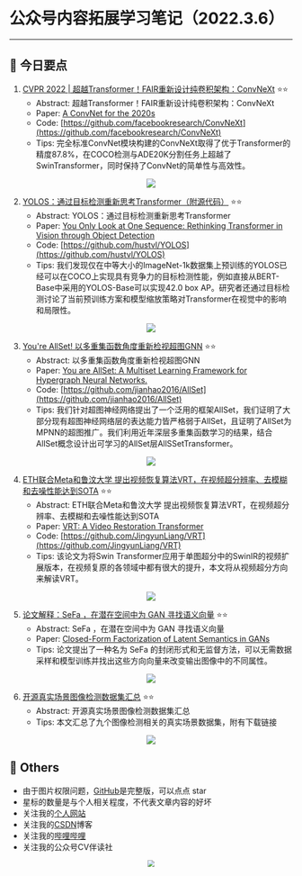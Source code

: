 # 公众号内容拓展学习笔记（2022.3.6）

------



## :paperclip:  今日要点

1. [CVPR 2022 | 超越Transformer！FAIR重新设计纯卷积架构：ConvNeXt](https://mp.weixin.qq.com/s/Xg5wPYExnvTqRo6s5-2cAw)         :star::star:
   - Abstract: 超越Transformer！FAIR重新设计纯卷积架构：ConvNeXt
   - Paper: [A ConvNet for the 2020s](https://arxiv.org/abs/2201.03545)
   - Code: [https://github.com/facebookresearch/ConvNeXt](https://github.com/facebookresearch/ConvNeXt)
   - Tips:  完全标准ConvNet模块构建的ConvNeXt取得了优于Transformer的精度87.8%，在COCO检测与ADE20K分割任务上超越了SwinTransformer，同时保持了ConvNet的简单性与高效性。

<div align=center><img src="https://mmbiz.qpic.cn/sz_mmbiz_jpg/gYUsOT36vfpSoBBiaAtdGUOVDmwXWFH5YI5Kq26ibtJNgbIdfjMLibEdNfd7kvY1m1iaaUSkia4XialLeRH8VgDERGLw/640?wx_fmt=jpeg&wxfrom=5&wx_lazy=1&wx_co=1" style='zoom:100%'>
</div>


2. [YOLOS：通过目标检测重新思考Transformer（附源代码）](https://mp.weixin.qq.com/s/t-la4ZKHm8_3Krl2pD1xSw)       :star::star:
   - Abstract: YOLOS：通过目标检测重新思考Transformer
   - Paper: [You Only Look at One Sequence: Rethinking Transformer in Vision through Object Detection](https://arxiv.org/pdf/2106.00666.pdf)
   - Code: [https://github.com/hustvl/YOLOS](https://github.com/hustvl/YOLOS)
   - Tips: 我们发现仅在中等大小的ImageNet-1k数据集上预训练的YOLOS已经可以在COCO上实现具有竞争力的目标检测性能，例如直接从BERT-Base中采用的YOLOS-Base可以实现42.0 box AP。研究者还通过目标检测讨论了当前预训练方案和模型缩放策略对Transformer在视觉中的影响和局限性。

<div align=center><img src="https://mmbiz.qpic.cn/mmbiz_png/1MtnAxmWSwOmIoXkZicZBNXclhhSba0iaBswxzUDeuvGiccINYWDvuHSOJmoTYPLoCTfddP5jSUIfDxHYCBrAukKQ/640?wx_fmt=png&wxfrom=5&wx_lazy=1&wx_co=1" style='zoom:100%'>
</div>

3. [You're AllSet! 以多重集函数角度重新检视超图GNN](https://mp.weixin.qq.com/s/KQcCGDa_80vxaf9-_BEl-A)       :star::star:
   - Abstract: 以多重集函数角度重新检视超图GNN
   - Paper: [You are AllSet: A Multiset Learning Framework for Hypergraph Neural Networks.](https://openreview.net/forum?id=hpBTIv2uy_E)
   - Code: [https://github.com/jianhao2016/AllSet](https://github.com/jianhao2016/AllSet)
   - Tips: 我们针对超图神经网络提出了一个泛用的框架AllSet，我们证明了大部分现有超图神经网络层的表达能力皆严格弱于AllSet，且证明了AllSet为MPNN的超图推广。我们利用近年深层多重集函数学习的结果，结合AllSet概念设计出可学习的AllSet层AllSSetTransformer。
<div align=center><img src="https://mmbiz.qpic.cn/mmbiz_png/ExPPKXgNVtdFDmO8CEI78BqZaXdvhfvCgSGw0vWC94xbTLPXGVeKu4EK4a21qIl9BlH2FIop55NVRplUEeUdQw/640?wx_fmt=png&wxfrom=5&wx_lazy=1&wx_co=1" style='zoom:100%'>
</div>

4. [ETH联合Meta和鲁汶大学 提出视频恢复算法VRT，在视频超分辨率、去模糊和去噪性能达到SOTA](https://mp.weixin.qq.com/s/qDmaVKn4TGu_e4f7kplMzQ)       :star::star:
   - Abstract: ETH联合Meta和鲁汶大学 提出视频恢复算法VRT，在视频超分辨率、去模糊和去噪性能达到SOTA
   - Paper: [VRT: A Video Restoration Transformer](https://arxiv.org/pdf/2201.12288.pdf)
   - Code: [https://github.com/JingyunLiang/VRT](https://github.com/JingyunLiang/VRT)
   - Tips: 该论文为将Swin Transformer应用于单图超分中的SwinIR的视频扩展版本，在视频复原的各领域中都有很大的提升，本文将从视频超分方向来解读VRT。

<div align=center><img src="https://mmbiz.qpic.cn/mmbiz_png/BJbRvwibeSTuJsNTNxOUeaUcFnoKXmicJFRsqpw27124h8ZQrtLUWBJFhZ6wSSYzmLauG7DyhIWUib8Wq7jZNNmug/640?wx_fmt=png&wxfrom=5&wx_lazy=1&wx_co=1" style='zoom:100%'>
</div>

5. [论文解释：SeFa ，在潜在空间中为 GAN 寻找语义向量](https://mp.weixin.qq.com/s/Pmjcl4U5gsF2zD2_3isAGA)       :star::star:
   - Abstract: SeFa ，在潜在空间中为 GAN 寻找语义向量
   - Paper: [Closed-Form Factorization of Latent Semantics in GANs](https://arxiv.org/abs/2007.06600)
   - Tips: 论文提出了一种名为 SeFa 的封闭形式和无监督方法，可以无需数据采样和模型训练并找出这些方向向量来改变输出图像中的不同属性。

<div align=center><img src="https://mmbiz.qpic.cn/mmbiz_png/6wQyVOrkRNLdmx0vlSj2CY9g1PjOZCc1sAxULUspcom3t6gS2eDhciasicDbtZFHP7R41Sxw6PiamEic9HgAV5l8ibg/640?wx_fmt=png&wxfrom=5&wx_lazy=1&wx_co=1" style='zoom:100%'>
</div>

6. [开源真实场景图像检测数据集汇总](https://mp.weixin.qq.com/s/pmFxKWR66cufNTYDMQV2rA)       :star::star:
   - Abstract: 开源真实场景图像检测数据集汇总
   - Tips: 本文汇总了九个图像检测相关的真实场景数据集，附有下载链接

<div align=center><img src="https://mmbiz.qpic.cn/sz_mmbiz_png/gYUsOT36vfoWp5hpMic2ic3dCrzZuW8H0IMVYia1bl0xk9QK0waN2L9dG1YWeECpgoVgAv5JhQbNZF4caAZZspcsQ/640?wx_fmt=png&wxfrom=5&wx_lazy=1&wx_co=1" style='zoom:100%'>
</div>






## :paperclip:  Others

- 由于图片权限问题，[GitHub](https://github.com/xiaoxuebajie/dairly_learning)是完整版，可以点点 star
- 星标的数量是与个人相关程度，不代表文章内容的好坏
- 关注我的[个人网站](http://www.cvbds.cn/)
- 关注我的[CSDN](https://blog.csdn.net/xiaoxuebajie)博客
- 关注我的[哔哩哔哩](https://space.bilibili.com/424394389)
- 关注我的公众号CV伴读社

<div align=center><img src="https://img-blog.csdnimg.cn/202005031406335.jpg" style='zoom:80%'>
</div>